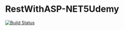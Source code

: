 # RestWithASP-NET5Udemy

[![Build Status](https://travis-ci.org/juliarezender/RestWithASP-NET5.svg?branch=main)](https://travis-ci.org/juliarezender/RestWithASP-NET5)